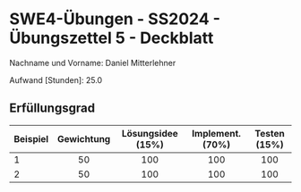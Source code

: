 # **SWE4-Übungen - SS2024 - Übungszettel 5 - Deckblatt**

Nachname und Vorname: Daniel Mitterlehner

Aufwand [Stunden]:    25.0

## **Erfüllungsgrad**

| Beispiel  | Gewichtung  | Lösungsidee (15%) | Implement. (70%) | Testen (15%) |
| --------- | :---------: |:-----------------:|:----------------:|:------------:|
| 1         | 50          |        100        |       100        |     100      |
| 2         | 50          |        100        |       100        |     100      |
